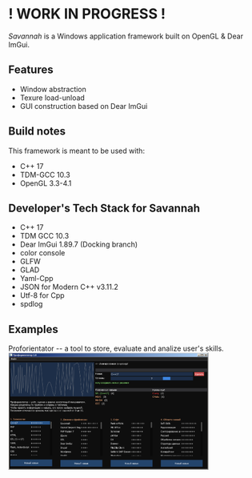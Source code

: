 # ! WORK IN PROGRESS ! #

*Savannah* is a Windows application framework built on OpenGL & Dear ImGui.

## Features ##
- Window abstraction
- Texure load-unload
- GUI construction based on Dear ImGui

## Build notes ##
This framework is meant to be used with:
- C++ 17
- TDM-GCC 10.3
- OpenGL 3.3-4.1

## Developer's Tech Stack for Savannah ##
- C++ 17
- TDM GCC 10.3
- Dear ImGui 1.89.7 (Docking branch)
- color console
- GLFW
- GLAD
- Yaml-Cpp
- JSON for Modern C++ v3.11.2
- Utf-8 for Cpp
- spdlog

## Examples ##
Proforientator -- a tool to store, evaluate and analize user's skills.
<img src="https://raw.githubusercontent.com/Oscillograph/Savannah/main/examples/proforientator/screenshot.png" alt="Профориентатор" width="400"/>
